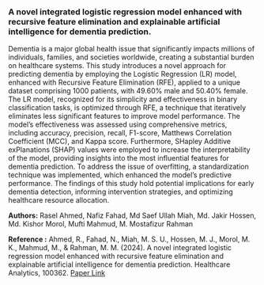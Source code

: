 ### A novel integrated logistic regression model enhanced with recursive feature elimination and explainable artificial intelligence for dementia prediction.

Dementia is a major global health issue that significantly impacts millions of individuals, families, and societies worldwide, creating a substantial burden on healthcare systems. This study introduces a novel approach for predicting dementia by employing the Logistic Regression (LR) model, enhanced with Recursive Feature Elimination (RFE), applied to a unique dataset comprising 1000 patients, with 49.60% male and 50.40% female. The LR model, recognized for its simplicity and effectiveness in binary classification tasks, is optimized through RFE, a technique that iteratively eliminates less significant features to improve model performance. The model’s effectiveness was assessed using comprehensive metrics, including accuracy, precision, recall, F1-score, Matthews Correlation Coefficient (MCC), and Kappa score. Furthermore, SHapley Additive exPlanations (SHAP) values were employed to increase the interpretability of the model, providing insights into the most influential features for dementia prediction. To address the issue of overfitting, a standardization technique was implemented, which enhanced the model’s predictive performance. The findings of this study hold potential implications for early dementia detection, informing intervention strategies, and optimizing healthcare resource allocation.

**Authors:**
Rasel Ahmed, Nafiz Fahad, Md Saef Ullah Miah, Md. Jakir Hossen, Md. Kishor Morol, Mufti Mahmud, M. Mostafizur Rahman


**Reference :**
Ahmed, R., Fahad, N., Miah, M. S. U., Hossen, M. J., Morol, M. K., Mahmud, M., & Rahman, M. M. (2024). A novel integrated logistic regression model enhanced with recursive feature elimination and explainable artificial intelligence for dementia prediction. Healthcare Analytics, 100362. [Paper Link](https://www.sciencedirect.com/science/article/pii/S2772442524000649)
